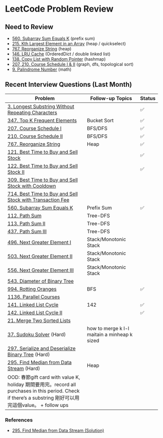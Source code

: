 # LeetCode Problem Review

## Need to Review
- [560. Subarray Sum Equals K](https://leetcode.com/problems/subarray-sum-equals-k/) (prefix sum)
- [215. Kth Largest Element in an Array](https://leetcode.com/problems/kth-largest-element-in-an-array/) (heap / quickselect)
- [767. Reorganize String](https://leetcode.com/problems/reorganize-string/) (heap)
- [146. LRU Cache](https://leetcode.com/problems/lru-cache/) (OrderedDict / double linked list)
- [138. Copy List with Random Pointer](https://leetcode.com/problems/copy-list-with-random-pointer/) (hashmap)
- [207, 210. Course Schedule I & II](https://leetcode.com/problems/course-schedule/) (graph, dfs, topological sort)
- [9. Palindrome Number](https://leetcode.com/problems/palindrome-number/) (math)

## Recent Interview Questions (Last Month)

| Problem | Follow-up Topics | Status |
|---------|-----------------|---------|
| [3. Longest Substring Without Repeating Characters](https://leetcode.com/problems/longest-substring-without-repeating-characters/) | | ✅ |
| [347. Top K Frequent Elements](https://leetcode.com/problems/top-k-frequent-elements/) | Bucket Sort | ✅ |
| [207. Course Schedule I](https://leetcode.com/problems/course-schedule/) | BFS/DFS | ✅ |
| [210. Course Schedule II](https://leetcode.com/problems/course-schedule-ii/) | BFS/DFS | ✅ |
| [767. Reorganize String](https://leetcode.com/problems/reorganize-string/) | Heap | ✅ |
| [121. Best Time to Buy and Sell Stock](https://leetcode.com/problems/best-time-to-buy-and-sell-stock/) | | ✅ |
| [122. Best Time to Buy and Sell Stock II](https://leetcode.com/problems/best-time-to-buy-and-sell-stock-ii/) | | ✅ |
| [309. Best Time to Buy and Sell Stock with Cooldown](https://leetcode.com/problems/best-time-to-buy-and-sell-stock-with-cooldown/) | | |
| [714. Best Time to Buy and Sell Stock with Transaction Fee](https://leetcode.com/problems/best-time-to-buy-and-sell-stock-with-transaction-fee/) | | |
| [560. Subarray Sum Equals K](https://leetcode.com/problems/subarray-sum-equals-k/) | Prefix Sum | ✅ |
| [112. Path Sum](https://leetcode.com/problems/path-sum/) | Tree-DFS | |
| [113. Path Sum II](https://leetcode.com/problems/path-sum-ii/) | Tree-DFS | |
| [437. Path Sum III](https://leetcode.com/problems/path-sum-iii/) | Tree-DFS | |
| [496. Next Greater Element I](https://leetcode.com/problems/next-greater-element-i/) | Stack/Monotonic Stack | |
| [503. Next Greater Element II](https://leetcode.com/problems/next-greater-element-ii/) | Stack/Monotonic Stack | |
| [556. Next Greater Element III](https://leetcode.com/problems/next-greater-element-iii/) | Stack/Monotonic Stack | |
| [543. Diameter of Binary Tree](https://leetcode.com/problems/diameter-of-binary-tree/) | | |
| [994. Rotting Oranges](https://leetcode.com/problems/rotting-oranges/) | BFS | ✅ |
| [1136. Parallel Courses](https://leetcode.com/problems/parallel-courses/) | | |
| [141. Linked List Cycle](https://leetcode.com/problems/linked-list-cycle/) | 142 | ✅ |
| [142. Linked List Cycle II](https://leetcode.com/problems/linked-list-cycle-ii/) | | ✅|
| [21. Merge Two Sorted Lists](https://leetcode.com/problems/merge-two-sorted-lists/) | | |
| [37. Sudoku Solver](https://leetcode.com/problems/sudoku-solver/) (Hard) | how to merge k l-l maitain a minheap k sized | |
| [297. Serialize and Deserialize Binary Tree](https://leetcode.com/problems/serialize-and-deserialize-binary-tree/) (Hard)| | |
| [295. Find Median from Data Stream](https://leetcode.com/problems/find-median-from-data-stream/) (Hard) | Heap | |
| OOD: 春節gift card with value K, holiday 期間要用完。record all purchases in this period. Check if there’s a substring 剛好可以用完這個value。 + follow ups| | |

### References
- [295. Find Median from Data Stream (Solution)](https://leetcode.com/problems/find-median-from-data-stream/solutions/696658/python-logic-explained-with-2-heaps-clean-code/) 